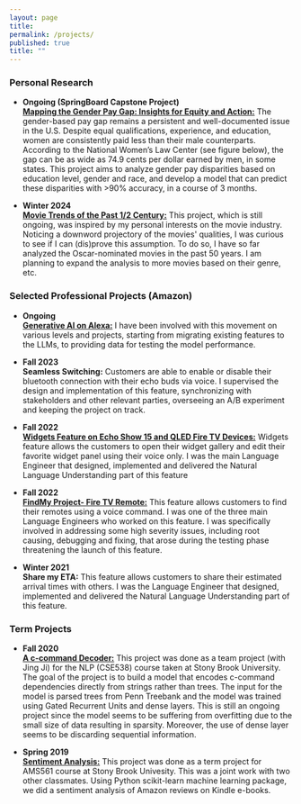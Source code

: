 ```yaml
---
layout: page
title: 
permalink: /projects/
published: true
title: ""
---
```




### Personal Research
- **Ongoing (SpringBoard Capstone Project)** <br />
**[Mapping the Gender Pay Gap: Insights for Equity and Action:](https://github.com/nazilagundogdu/GenderPayGap)** The gender-based pay gap remains a persistent and well-documented issue in the U.S. Despite equal qualifications, experience, and education, women are consistently paid less than their male counterparts. According to the National Women’s Law Center (see figure below), the gap can be as wide as 74.9 cents per dollar earned by men, in some states. This project aims to analyze gender pay disparities based on education level, gender and race, and develop a model that can predict these disparities with >90% accuracy, in a course of 3 months.

- **Winter 2024** <br />
**[Movie Trends of the Past 1/2 Century:](https://github.com/nazilagundogdu/movie-trends)** This project, which is still ongoing, was inspired by my personal interests on the movie industry. Noticing a downword projectory of the movies' qualities, I was curious to see if I can (dis)prove this assumption. To do so, I have so far analyzed the Oscar-nominated movies in the past 50 years. I am planning to expand the analysis to more movies based on their genre, etc. 

  
### Selected Professional Projects (Amazon)
- **Ongoing** <br />
**[Generative AI on Alexa:](https://developer.amazon.com/en-US/alexa/alexa-ai)** I have been involved with this movement on various levels and projects, starting from migrating existing features to the LLMs, to providing data for testing the model performance.  

  
- **Fall 2023** <br />
**Seamless Switching:** Customers are able to enable or disable their bluetooth connection with their echo buds via voice. I supervised the design and implementation of this feature, synchronizing with stakeholders and other relevant parties, overseeing an A/B experiment and keeping the project on track.

- **Fall 2022** <br />
**[Widgets Feature on Echo Show 15 and QLED Fire TV Devices:](https://www.engadget.com/amazon-fire-tv-omni-qled-announced-specs-availability-174942741.html})** Widgets feature allows the customers to open their widget gallery and edit their favorite widget panel using their voice only. I was the main Language Engineer that designed, implemented and delivered the Natural Language Understanding part of this feature

- **Fall 2022** <br />
**[FindMy Project- Fire TV Remote:](https://www.cnet.com/tech/home-entertainment/amazon-fire-tv-remotes-new-feature-lets-you-find-device-with-voice-commands/)** This feature allows customers to find their remotes using a voice command. I was one of the three main Language Engineers who worked on this feature. I was specifically involved in addressing some high severity issues, including root causing, debugging and fixing, that arose during the testing phase threatening the launch of this feature.

- **Winter 2021** <br />
**Share my ETA:** This feature allows customers to share their estimated arrival times with others. I was the Language Engineer that designed, implemented and delivered the Natural Language Understanding part of this feature.
  
### Term Projects

- **Fall 2020** <br />
**[A c-command Decoder:](https://github.com/nazilashafiei/NLP-Project)** This project was done as a team project (with Jing Ji) for the NLP (CSE538) course taken at Stony Brook University. The goal of the project is to build a model
that encodes c-command dependencies directly from strings rather than trees. The input for the model is parsed trees from Penn Treebank and the model was trained using Gated Recurrent Units and dense layers.
This is still an ongoing project since the model seems to be suffering from overfitting due to the small size of data resulting in sparsity. Moreover, 
the use of dense layer seems to be discarding sequential information.


- **Spring 2019**	<br />
**[Sentiment Analysis:](https://github.com/nazilashafiei/Sentiment-Analysis)**
This project was done as a term project for AMS561 course at Stony Brook Univesity. This was a joint work with two other classmates. 
Using Python scikit-learn machine learning package, we did a sentiment analysis of Amazon reviews on Kindle e-books. 
